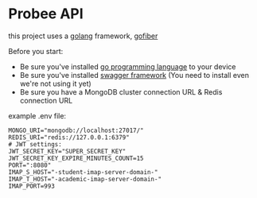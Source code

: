 # Probee API
this project uses a [golang](https://go.dev/) framework, [gofiber](https://gofiber.io/)

Before you start:
  - Be sure you've installed [go programming language](https://go.dev/) to your device
  - Be sure you've installed [swagger framework](https://github.com/swaggo/swag) (You need to install even we're not using it yet)
  - Be sure you have a MongoDB cluster connection URL & Redis connection URL

example .env file:
```env
MONGO_URI="mongodb://localhost:27017/"
REDIS_URI="redis://127.0.0.1:6379"
# JWT settings:
JWT_SECRET_KEY="SUPER_SECRET_KEY"
JWT_SECRET_KEY_EXPIRE_MINUTES_COUNT=15
PORT=":8080"
IMAP_S_HOST="-student-imap-server-domain-"
IMAP_T_HOST="-academic-imap-server-domain-"
IMAP_PORT=993
```

